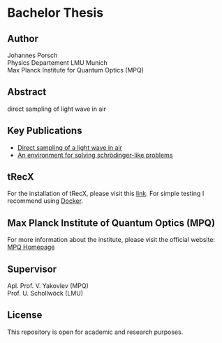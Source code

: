 # Bachelor Thesis

## Author
Johannes Porsch  
Physics Departement LMU Munich  
Max Planck Institute for Quantum Optics (MPQ)

## Abstract
direct sampling of light wave in air

## Key Publications
- [Direct sampling of a light wave in air](https://doi.org/10.1364/OPTICA.5.000402)
- [An environment for solving schrödinger-like problems](https://gitlab.physik.uni-muenchen.de/AG-Scrinzi/tRecX)

## tRecX
For the installation of tRecX, please visit this [link](https://gitlab.physik.uni-muenchen.de/AG-Scrinzi/tRecX). For simple testing I recommend using [Docker](https://www.docker.com/).

## Max Planck Institute of Quantum Optics (MPQ)
For more information about the institute, please visit the official website:
[MPQ Homepage](https://www.mpq.mpg.de)

## Supervisor
Apl. Prof. V. Yakovlev (MPQ)  
Prof. U. Schollwöck (LMU)

## License
This repository is open for academic and research purposes. 